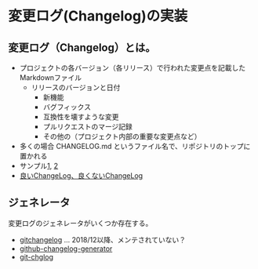 # 変更ログ(Changelog)の実装

## 変更ログ（Changelog）とは。

- プロジェクトの各バージョン（各リリース）で行われた変更点を記載したMarkdownファイル
  - リリースのバージョンと日付
    - 新機能
    - バグフィックス
    - 互換性を壊すような変更
    - プルリクエストのマージ記録
    - その他の（プロジェクト内部の重要な変更点など）
- 多くの場合 CHANGELOG.md というファイル名で、リポジトリのトップに置かれる
- サンプル[1](https://github.com/rails/rails/blob/main/activerecord/CHANGELOG.md), [2](https://github.com/git-chglog/git-chglog/blob/master/CHANGELOG.md)
- [良いChangeLog、良くないChangeLog](https://efcl.info/2015/06/18/good-changelog/)

## ジェネレータ

変更ログのジェネレータがいくつか存在する。

- [gitchangelog](https://pypi.org/project/gitchangelog/) ... 2018/12以降、メンテされていない？
- [github-changelog-generator](https://github.com/github-changelog-generator/github-changelog-generator)
- [git-chglog](https://github.com/git-chglog/git-chglog)
